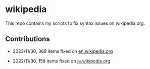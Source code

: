 # wikipedia

This repo contains my scripts to fix syntax issues on wikipedia.org.

## Contributions

* 2022/11/30, 368 items fixed on [en.wikipedia.org](https://en.wikipedia.org/w/index.php?title=Special:Contributions/Liruqi&target=Liruqi&offset=&limit=500)

* 2022/11/30, 158 items fixed on [ja.wikipedia.org](https://ja.wikipedia.org/w/index.php?title=Special:Contributions/Liruqi&target=Liruqi&offset=&limit=500)

